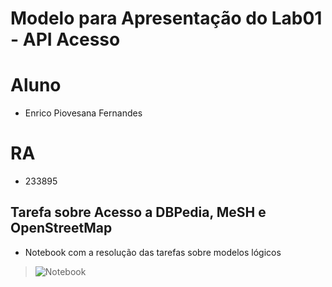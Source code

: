 # Modelo para Apresentação do Lab01 - API Acesso

# Aluno
* Enrico Piovesana Fernandes
# RA
* 233895

## Tarefa sobre Acesso a DBPedia, MeSH e OpenStreetMap
* Notebook com a resolução das tarefas sobre modelos lógicos
> ![Notebook](notebook/lab2-logic-model-dbpedia.ipynb)
